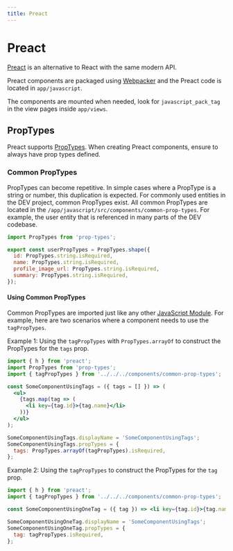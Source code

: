 ```yaml
---
title: Preact
---
```


# Preact

[Preact](https://preactjs.com/) is an alternative to React with the same modern
API.

Preact components are packaged using [Webpacker](/frontend/webpacker) and the
Preact code is located in `app/javascript`.

The components are mounted when needed, look for `javascript_pack_tag` in the
view pages inside `app/views`.

## PropTypes

Preact supports
[PropTypes](https://reactjs.org/docs/typechecking-with-proptypes.html). When
creating Preact components, ensure to always have prop types defined.

### Common PropTypes

PropTypes can become repetitive. In simple cases where a PropType is a string or
number, this duplication is expected. For commonly used entities in the DEV
project, common PropTypes exist. All common PropTypes are located in the
`/app/javascript/src/components/common-prop-types`. For example, the user entity
that is referenced in many parts of the DEV codebase.

```javascript
import PropTypes from 'prop-types';

export const userPropTypes = PropTypes.shape({
  id: PropTypes.string.isRequired,
  name: PropTypes.string.isRequired,
  profile_image_url: PropTypes.string.isRequired,
  summary: PropTypes.string.isRequired,
});
```

#### Using Common PropTypes

Common PropTypes are imported just like any other
[JavaScript Module](https://developer.mozilla.org/en-US/docs/Web/JavaScript/Guide/Modules).
For example, here are two scenarios where a component needs to use the
`tagPropTypes`.

Example 1: Using the `tagPropTypes` with `PropTypes.arrayOf` to construct the
PropTypes for the `tags` prop.

```jsx
import { h } from 'preact';
import PropTypes from 'prop-types';
import { tagPropTypes } from '../../../components/common-prop-types';

const SomeComponentUsingTags = ({ tags = [] }) => (
  <ul>
    {tags.map(tag => (
      <li key={tag.id}>{tag.name}</li>
    ))}
  </ul>
);

SomeComponentUsingTags.displayName = 'SomeComponentUsingTags';
SomeComponentUsingTags.propTypes = {
  tags: PropTypes.arrayOf(tagPropTypes).isRequired,
};
```

Example 2: Using the `tagPropTypes` to construct the PropTypes for the `tag`
prop.

```jsx
import { h } from 'preact';
import { tagPropTypes } from '../../../components/common-prop-types';

const SomeComponentUsingOneTag = ({ tag }) => <li key={tag.id}>{tag.name}</li>;

SomeComponentUsingOneTag.displayName = 'SomeComponentUsingTags';
SomeComponentUsingOneTag.propTypes = {
  tag: tagPropTypes.isRequired,
};
```
